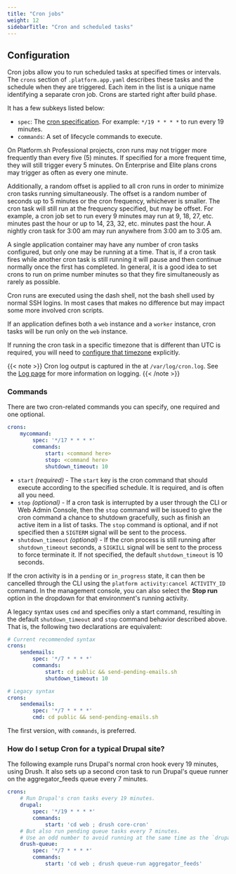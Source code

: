 ```yaml
---
title: "Cron jobs"
weight: 12
sidebarTitle: "Cron and scheduled tasks"
---
```


## Configuration

Cron jobs allow you to run scheduled tasks at specified times or intervals. The `crons` section of `.platform.app.yaml` describes these tasks and the schedule when they are triggered.  Each item in the list is a unique name identifying a separate cron job. Crons are started right after build phase.

It has a few subkeys listed below:

* `spec`: The [cron specification](https://en.wikipedia.org/wiki/Cron#CRON_expression). For example: `*/19 * * * *` to run every 19 minutes.
* `commands`: A set of lifecycle commands to execute.

On Platform.sh Professional projects, cron runs may not trigger more frequently than every five (5) minutes.  If specified for a more frequent time, they will still trigger every 5 minutes.  On Enterprise and Elite plans crons may trigger as often as every one minute.

Additionally, a random offset is applied to all cron runs in order to minimize cron tasks running simultaneously.  The offset is a random number of seconds up to 5 minutes or the cron frequency, whichever is smaller.  The cron task will still run at the frequency specified, but may be offset.  For example, a cron job set to run every 9 minutes may run at 9, 18, 27, etc. minutes past the hour or up to 14, 23, 32, etc. minutes past the hour.  A nightly cron task for 3:00 am may run anywhere from 3:00 am to 3:05 am.

A single application container may have any number of cron tasks configured, but only one may be running at a time.  That is, if a cron task fires while another cron task is still running it will pause and then continue normally once the first has completed.  In general, it is a good idea to set crons to run on prime number minutes so that they fire simultaneously as rarely as possible.

Cron runs are executed using the dash shell, not the bash shell used by normal SSH logins. In most cases that makes no difference but may impact some more involved cron scripts.

If an application defines both a `web` instance and a `worker` instance, cron tasks will be run only on the `web` instance.

If running the cron task in a specific timezone that is different than UTC is required, you will need to [configure that timezone](/configuration/app/timezone.md) explicitly.

{{< note >}}
Cron log output is captured in the at `/var/log/cron.log`.  See the [Log page](/development/logs.md) for more information on logging.
{{< /note >}}

### Commands

There are two cron-related commands you can specify, one required and one optional.

```yaml
crons:
    mycommand:
        spec: '*/17 * * * *'
        commands:
            start: <command here>
            stop: <command here>
            shutdown_timeout: 10
```

* `start` *(required)* - The `start` key is the cron command that should execute according to the specified schedule.  It is required, and is often all you need.
* `stop` *(optional)* - If a cron task is interrupted by a user through the CLI or Web Admin Console, then the `stop` command will be issued to give the cron command a chance to shutdown gracefully, such as finish an active item in a list of tasks.  The `stop` command is optional, and if not specified then a `SIGTERM` signal will be sent to the process.
* `shutdown_timeout` *(optional)* - If the cron process is still running after `shutdown_timeout` seconds, a `SIGKILL` signal will be sent to the process to force terminate it.  If not specified, the default `shutdown_timeout` is 10 seconds.

If the cron activity is in a `pending` or `in_progress` state, it can then be cancelled through the CLI using the `platform activity:cancel ACTIVITY_ID` command. In the management console, you can also select the **Stop run** option in the dropdown for that environment's running activity. 

A legacy syntax uses `cmd` and specifies only a start command, resulting in the default `shutdown_timeout` and `stop` command behavior described above. That is, the following two declarations are equivalent:

```yaml
# Current recommended syntax
crons:
    sendemails:
        spec: '*/7 * * * *'
        commands:
            start: cd public && send-pending-emails.sh
            shutdown_timeout: 10

# Legacy syntax
crons:
    sendemails:
        spec: '*/7 * * * *'
        cmd: cd public && send-pending-emails.sh
```

The first version, with `commands`, is preferred.

### How do I setup Cron for a typical Drupal site?

The following example runs Drupal's normal cron hook every 19 minutes, using Drush.  It also sets up a second cron task to run Drupal's queue runner on the aggregator_feeds queue every 7 minutes.

```yaml
crons:
    # Run Drupal's cron tasks every 19 minutes.
    drupal:
        spec: '*/19 * * * *'
        commands:
            start: 'cd web ; drush core-cron'
    # But also run pending queue tasks every 7 minutes.
    # Use an odd number to avoid running at the same time as the `drupal` cron.
    drush-queue:
        spec: '*/7 * * * *'
        commands:
            start: 'cd web ; drush queue-run aggregator_feeds'
```

